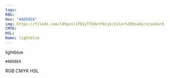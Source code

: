 ```yaml
---
tags:
RBG:
Hex: "#ADD8E6"
img: https://filedn.com/l0hpzxl1f01yT7GHxtF8cyk/Color%20Snake/standard_csv_to_svg/ADD8E6.svg
CMYK:
HSL:
Name: lightblue
---
```

lightblue
```palette
#ADD8E6
```
RGB
CMYK
HSL